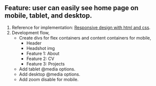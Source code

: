 ## Feature: user can easily see home page on mobile, tablet, and desktop.

1. Reference for implementation: [Responsive design with html and css](https://internetingishard.com/html-and-css/responsive-design/).
2. Development flow,
   * Create divs for flex containers and content containers for mobile,
     * Header
     * Headshot img
     * Feature 1: About
     * Feature 2: CV
     * Feature 3: Projects
   * Add tablet @media options.
   * Add desktop @media options.
   * Add zoom disable for mobile.